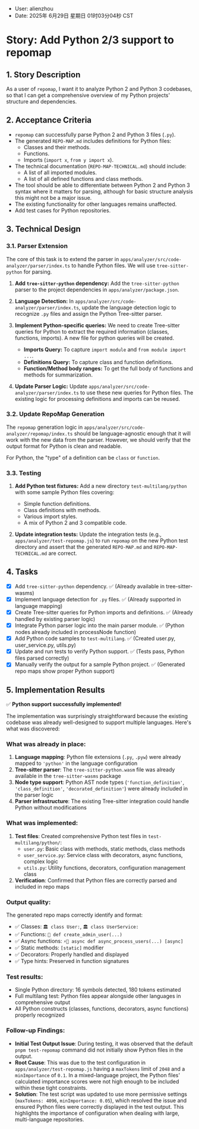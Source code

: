 - User: alienzhou
- Date: 2025年 6月29日 星期日 01时03分04秒 CST

# Story: Add Python 2/3 support to repomap

## 1. Story Description

As a user of `repomap`, I want it to analyze Python 2 and Python 3 codebases, so that I can get a comprehensive overview of my Python projects' structure and dependencies.

## 2. Acceptance Criteria

- `repomap` can successfully parse Python 2 and Python 3 files (`.py`).
- The generated `REPO-MAP.md` includes definitions for Python files:
    - Classes and their methods.
    - Functions.
    - Imports (`import x`, `from y import x`).
- The technical documentation (`REPO-MAP-TECHNICAL.md`) should include:
    - A list of all imported modules.
    - A list of all defined functions and class methods.
- The tool should be able to differentiate between Python 2 and Python 3 syntax where it matters for parsing, although for basic structure analysis this might not be a major issue.
- The existing functionality for other languages remains unaffected.
- Add test cases for Python repositories.

## 3. Technical Design

### 3.1. Parser Extension

The core of this task is to extend the parser in `apps/analyzer/src/code-analyzer/parser/index.ts` to handle Python files. We will use `tree-sitter-python` for parsing.

1.  **Add `tree-sitter-python` dependency:**
    Add the `tree-sitter-python` parser to the project dependencies in `apps/analyzer/package.json`.

2.  **Language Detection:**
    In `apps/analyzer/src/code-analyzer/parser/index.ts`, update the language detection logic to recognize `.py` files and assign the Python Tree-sitter parser.

3.  **Implement Python-specific queries:**
    We need to create Tree-sitter queries for Python to extract the required information (classes, functions, imports). A new file for python queries will be created.

    -   **Imports Query:** To capture `import module` and `from module import ...`.
    -   **Definitions Query:** To capture class and function definitions.
    -   **Function/Method body ranges:** To get the full body of functions and methods for summarization.

4.  **Update Parser Logic:**
    Update `apps/analyzer/src/code-analyzer/parser/index.ts` to use these new queries for Python files. The existing logic for processing definitions and imports can be reused.

### 3.2. Update RepoMap Generation

The `repomap` generation logic in `apps/analyzer/src/code-analyzer/repomap/index.ts` should be language-agnostic enough that it will work with the new data from the parser. However, we should verify that the output format for Python is clean and readable.

For Python, the "type" of a definition can be `class` or `function`.

### 3.3. Testing

1.  **Add Python test fixtures:**
    Add a new directory `test-multilang/python` with some sample Python files covering:
    -   Simple function definitions.
    -   Class definitions with methods.
    -   Various import styles.
    -   A mix of Python 2 and 3 compatible code.

2.  **Update integration tests:**
    Update the integration tests (e.g., `apps/analyzer/test-repomap.js`) to run `repomap` on the new Python test directory and assert that the generated `REPO-MAP.md` and `REPO-MAP-TECHNICAL.md` are correct.

## 4. Tasks

- [x] Add `tree-sitter-python` dependency. ✅ (Already available in tree-sitter-wasms)
- [x] Implement language detection for `.py` files. ✅ (Already supported in language mapping)
- [x] Create Tree-sitter queries for Python imports and definitions. ✅ (Already handled by existing parser logic)
- [x] Integrate Python parser logic into the main parser module. ✅ (Python nodes already included in processNode function)
- [x] Add Python code samples to `test-multilang`. ✅ (Created user.py, user_service.py, utils.py)
- [x] Update and run tests to verify Python support. ✅ (Tests pass, Python files parsed correctly)
- [x] Manually verify the output for a sample Python project. ✅ (Generated repo maps show proper Python support)

## 5. Implementation Results

✅ **Python support successfully implemented!**

The implementation was surprisingly straightforward because the existing codebase was already well-designed to support multiple languages. Here's what was discovered:

### What was already in place:
1. **Language mapping**: Python file extensions (`.py`, `.pyw`) were already mapped to `'python'` in the language configuration
2. **Tree-sitter parser**: The `tree-sitter-python.wasm` file was already available in the `tree-sitter-wasms` package
3. **Node type support**: Python AST node types (`'function_definition'`, `'class_definition'`, `'decorated_definition'`) were already included in the parser logic
4. **Parser infrastructure**: The existing Tree-sitter integration could handle Python without modifications

### What was implemented:
1. **Test files**: Created comprehensive Python test files in `test-multilang/python/`:
   - `user.py`: Basic class with methods, static methods, class methods
   - `user_service.py`: Service class with decorators, async functions, complex logic
   - `utils.py`: Utility functions, decorators, configuration management class
2. **Verification**: Confirmed that Python files are correctly parsed and included in repo maps

### Output quality:
The generated repo maps correctly identify and format:
- ✅ Classes: `🏛️ class User:`, `🏛️ class UserService:`
- ✅ Functions: `🔧 def create_admin_user(...)`
- ✅ Async functions: `⚡🔄 async def async_process_users(...) [async]`
- ✅ Static methods: `[static]` modifier
- ✅ Decorators: Properly handled and displayed
- ✅ Type hints: Preserved in function signatures

### Test results:
- Single Python directory: 16 symbols detected, 180 tokens estimated
- Full multilang test: Python files appear alongside other languages in comprehensive output
- All Python constructs (classes, functions, decorators, async functions) properly recognized

### Follow-up Findings:
- **Initial Test Output Issue**: During testing, it was observed that the default `pnpm test-repomap` command did not initially show Python files in the output.
- **Root Cause**: This was due to the test configuration in `apps/analyzer/test-repomap.js` having a `maxTokens` limit of `2048` and a `minImportance` of `0.1`. In a mixed-language project, the Python files' calculated importance scores were not high enough to be included within these tight constraints.
- **Solution**: The test script was updated to use more permissive settings (`maxTokens: 4096`, `minImportance: 0.05`), which resolved the issue and ensured Python files were correctly displayed in the test output. This highlights the importance of configuration when dealing with large, multi-language repositories. 